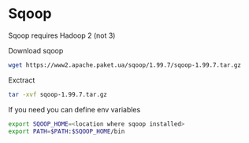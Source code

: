 # Sqoop

Sqoop requires Hadoop 2 (not 3)

Download sqoop 
```bash
wget https://www2.apache.paket.ua/sqoop/1.99.7/sqoop-1.99.7.tar.gz
```
Exctract
```bash
tar -xvf sqoop-1.99.7.tar.gz
```
If you need you can define env variables
```bash
export SQOOP_HOME=<location where sqoop installed>
export PATH=$PATH:$SQOOP_HOME/bin
```
